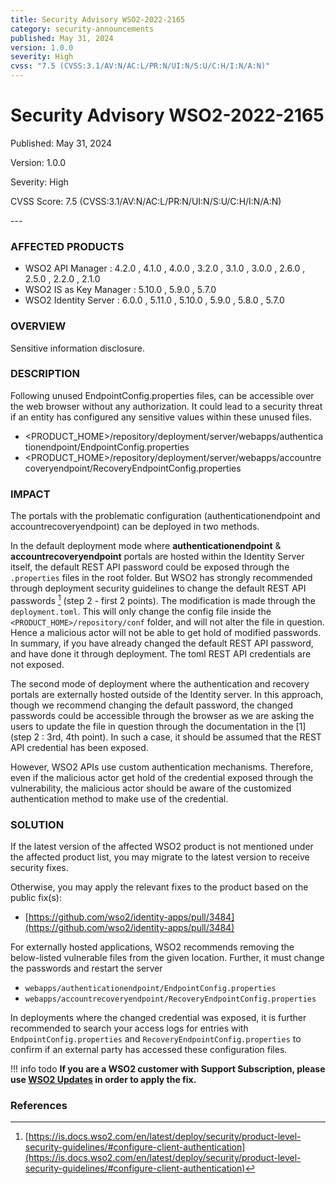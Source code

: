 ```yaml
---
title: Security Advisory WSO2-2022-2165
category: security-announcements
published: May 31, 2024
version: 1.0.0
severity: High
cvss: "7.5 (CVSS:3.1/AV:N/AC:L/PR:N/UI:N/S:U/C:H/I:N/A:N)"
---
```


# Security Advisory WSO2-2022-2165

<p class="doc-info">Published: May 31, 2024</p>
<p class="doc-info">Version: 1.0.0</p>
<p class="doc-info">Severity: High</p>
<p class="doc-info">CVSS Score: 7.5 (CVSS:3.1/AV:N/AC:L/PR:N/UI:N/S:U/C:H/I:N/A:N)</p>
---

### AFFECTED PRODUCTS
* WSO2 API Manager : 4.2.0 , 4.1.0 , 4.0.0 , 3.2.0 , 3.1.0 , 3.0.0 , 2.6.0 , 2.5.0 , 2.2.0 , 2.1.0
* WSO2 IS as Key Manager : 5.10.0 , 5.9.0 , 5.7.0
* WSO2 Identity Server : 6.0.0 , 5.11.0 , 5.10.0 , 5.9.0 , 5.8.0 , 5.7.0


### OVERVIEW
Sensitive information disclosure.

### DESCRIPTION
Following unused EndpointConfig.properties files, can be accessible over the web browser without any authorization. It could lead to a security threat if an entity has configured any sensitive values within these unused files.

- <PRODUCT_HOME\>/repository/deployment/server/webapps/authenticationendpoint/EndpointConfig.properties
- <PRODUCT_HOME\>/repository/deployment/server/webapps/accountrecoveryendpoint/RecoveryEndpointConfig.properties


### IMPACT
The portals with the problematic configuration (authenticationendpoint and accountrecoveryendpoint) can be deployed in two methods.

In the default deployment mode where **authenticationendpoint** & **accountrecoveryendpoint** portals are hosted within the Identity Server itself, the default REST API password could be exposed through the `.properties` files in the root folder. But WSO2 has strongly recommended through deployment security guidelines to change the default REST API passwords [^1] (step 2 - first 2 points). The modification is made through the `deployment.toml`. This will only change the config file inside the `<PRODUCT_HOME>/repository/conf` folder, and will not alter the file in question. Hence a malicious actor will not be able to get hold of modified passwords. In summary, if you have already changed the default REST API password, and have done it through deployment. The toml REST API credentials are not exposed.

The second mode of deployment where the authentication and recovery portals are externally hosted outside of the Identity server. In this approach, though we recommend changing the default password, the changed passwords could be accessible through the browser as we are asking the users to update the file in question through the documentation in the [1] (step 2 : 3rd, 4th point). In such a case, it should be assumed that the REST API credential has been exposed.

However, WSO2 APIs use custom authentication mechanisms. Therefore, even if the malicious actor get hold of the credential exposed through the vulnerability, the malicious actor should be aware of the customized authentication method to make use of the credential.



### SOLUTION
If the latest version of the affected WSO2 product is not mentioned under the affected product list, you may migrate to the latest version to receive security fixes.

Otherwise, you may apply the relevant fixes to the product based on the public fix(s):

* [https://github.com/wso2/identity-apps/pull/3484](https://github.com/wso2/identity-apps/pull/3484)

For externally hosted applications, WSO2 recommends removing the below-listed vulnerable files from the given location. Further, it must change the passwords and restart the server

- `webapps/authenticationendpoint/EndpointConfig.properties`
- `webapps/accountrecoveryendpoint/RecoveryEndpointConfig.properties`
  
In deployments where the changed credential was exposed, it is further recommended to search your access logs for entries with `EndpointConfig.properties` and `RecoveryEndpointConfig.properties` to confirm if an external party has accessed these configuration files.

!!! info todo
    **If you are a WSO2 customer with Support Subscription, please use [WSO2 Updates](https://wso2.com/updates/) in order to apply the fix.**
    

### References
[^1]: [https://is.docs.wso2.com/en/latest/deploy/security/product-level-security-guidelines/#configure-client-authentication](https://is.docs.wso2.com/en/latest/deploy/security/product-level-security-guidelines/#configure-client-authentication)
